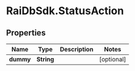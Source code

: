 # RaiDbSdk.StatusAction

## Properties

Name | Type | Description | Notes
------------ | ------------- | ------------- | -------------
**dummy** | **String** |  | [optional] 


